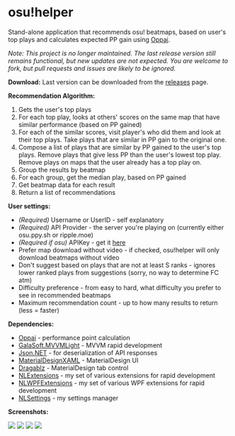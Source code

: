 osu!helper
===================


Stand-alone application that recommends osu! beatmaps, based on user's top plays and calculates expected PP gain using [Oppai](https://github.com/Francesco149/oppai).

_Note: This project is no longer maintained. The last release version still remains functional, but new updates are not expected. You are welcome to fork, but pull requests and issues are likely to be ignored._

**Download:**
Last version can be downloaded from the [releases](https://github.com/Tyrrrz/OsuHelper/releases) page.

**Recommendation Algorithm:**

1. Gets the user's top plays
2. For each top play, looks at others' scores on the same map that have similar performance (based on PP gained)
3. For each of the similar scores, visit player's who did them and look at their top plays. Take plays that are similar in PP gain to the original one.
4. Compose a list of plays that are similar by PP gained to the user's top plays. Remove plays that give less PP than the user's lowest top play. Remove plays on maps that the user already has a top play on.
5. Group the results by beatmap
6. For each group, get the median play, based on PP gained
7. Get beatmap data for each result
8. Return a list of recommendations

**User settings:**

- *(Required)* Username or UserID - self explanatory
- *(Required)* API Provider - the server you're playing on (currently either osu.ppy.sh or ripple.moe)
- *(Required if osu)* APIKey - get it [here](https://osu.ppy.sh/p/api)
- Prefer map download without video - if checked, osu!helper will only download beatmaps without video
- Don't suggest based on plays that are not at least S ranks - ignores lower ranked plays from suggestions (sorry, no way to determine FC atm)
- Difficulty preference - from easy to hard, what difficulty you prefer to see in recommended beatmaps
- Maximum recommendation count - up to how many results to return (less = faster)

**Dependencies:**

 - [Oppai](https://github.com/Francesco149/oppai) - performance point calculation
 - [GalaSoft.MVVMLight](http://www.mvvmlight.net/) - MVVM rapid development
 - [Json.NET](http://www.newtonsoft.com/json) - for deserialization of API responses
 - [MaterialDesignXAML](https://github.com/ButchersBoy/MaterialDesignInXamlToolkit) - MaterialDesign UI
 - [Dragablz](https://github.com/ButchersBoy/Dragablz) - MaterialDesign tab control
 - [NLExtensions](https://www.nuget.org/packages/NLExtensions/) - my set of various extensions for rapid development
 - [NLWPFExtensions](https://www.nuget.org/packages/NLWPFExtensions) - my set of various WPF extensions for rapid development
 - [NLSettings](https://www.nuget.org/packages/NLSettings) - my settings manager

**Screenshots:**

![](http://www.tyrrrz.me/projects/images/osuhelper_1.png)
![](http://www.tyrrrz.me/projects/images/osuhelper_2.png)
![](http://www.tyrrrz.me/projects/images/osuhelper_3.png)
![](http://www.tyrrrz.me/projects/images/osuhelper_4.png)
